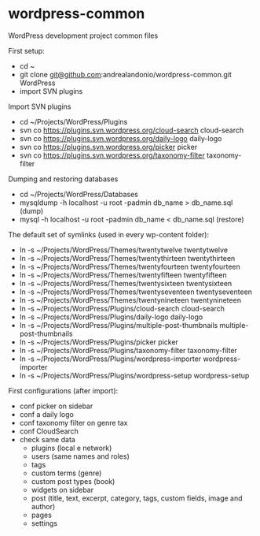 # wordpress-common
WordPress development project common files

First setup:
* cd ~
* git clone git@github.com:andrealandonio/wordpress-common.git WordPress
* import SVN plugins

Import SVN plugins
* cd ~/Projects/WordPress/Plugins
* svn co https://plugins.svn.wordpress.org/cloud-search cloud-search
* svn co https://plugins.svn.wordpress.org/daily-logo daily-logo
* svn co https://plugins.svn.wordpress.org/picker picker
* svn co https://plugins.svn.wordpress.org/taxonomy-filter taxonomy-filter

Dumping and restoring databases
* cd ~/Projects/WordPress/Databases
* mysqldump -h localhost -u root -padmin db_name > db_name.sql (dump)
* mysql -h localhost -u root -padmin db_name < db_name.sql (restore)

The default set of symlinks (used in every wp-content folder):
* ln -s ~/Projects/WordPress/Themes/twentytwelve twentytwelve
* ln -s ~/Projects/WordPress/Themes/twentythirteen twentythirteen
* ln -s ~/Projects/WordPress/Themes/twentyfourteen twentyfourteen
* ln -s ~/Projects/WordPress/Themes/twentyfifteen twentyfifteen
* ln -s ~/Projects/WordPress/Themes/twentysixteen twentysixteen
* ln -s ~/Projects/WordPress/Themes/twentyseventeen twentyseventeen
* ln -s ~/Projects/WordPress/Themes/twentynineteen twentynineteen
* ln -s ~/Projects/WordPress/Plugins/cloud-search cloud-search
* ln -s ~/Projects/WordPress/Plugins/daily-logo daily-logo
* ln -s ~/Projects/WordPress/Plugins/multiple-post-thumbnails multiple-post-thumbnails
* ln -s ~/Projects/WordPress/Plugins/picker picker
* ln -s ~/Projects/WordPress/Plugins/taxonomy-filter taxonomy-filter
* ln -s ~/Projects/WordPress/Plugins/wordpress-importer wordpress-importer
* ln -s ~/Projects/WordPress/Plugins/wordpress-setup wordpress-setup

First configurations (after import):
* conf picker on sidebar
* conf a daily logo
* conf taxonomy filter on genre tax
* conf CloudSearch
* check same data
  - plugins (local e network)
  - users (same names and roles)
  - tags
  - custom terms (genre)
  - custom post types (book)
  - widgets on sidebar
  - post (title, text, excerpt, category, tags, custom fields, image and author)
  - pages
  - settings
